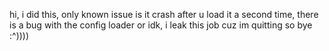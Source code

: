 hi, i did this, only known issue is it crash after u load it a second time, there is a bug with the config loader or idk, i leak this job cuz im quitting so bye :^))))
